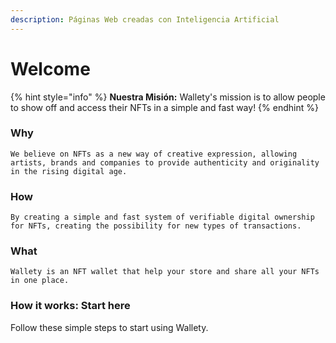 ```yaml
---
description: Páginas Web creadas con Inteligencia Artificial
---
```


# Welcome

{% hint style="info" %}
**Nuestra Misión:** Wallety's mission is to allow people to show off and access their NFTs in a simple and fast way!
{% endhint %}

### Why

`We believe on NFTs as a new way of creative expression, allowing artists, brands and companies to provide authenticity and originality in the rising digital age.`

### How

`By creating a simple and fast system of verifiable digital ownership for NFTs, creating the possibility for new types of transactions.`

### What

`Wallety is an NFT wallet that help your store and share all your NFTs in one place.`

### How it works: Start here

Follow these simple steps to start using Wallety.&#x20;

